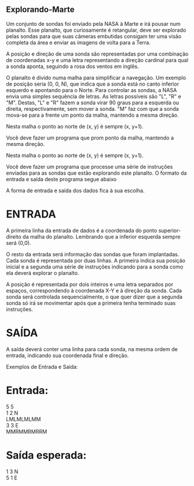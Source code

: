 ## Explorando-Marte

Um conjunto de sondas foi enviado pela NASA à Marte e irá pousar num planalto. Esse
planalto, que curiosamente é retangular, deve ser explorado pelas sondas para que suas
câmeras embutidas consigam ter uma visão completa da área e enviar as imagens de
volta para a Terra.

A posição e direção de uma sonda são representadas por uma combinação de
coordenadas x-y e uma letra representando a direção cardinal para qual a sonda aponta,
seguindo a rosa dos ventos em inglês.

O planalto é divido numa malha para simplificar a navegação. Um exemplo de posição
seria (0, 0, N), que indica que a sonda está no canto inferior esquerdo e apontando para
o Norte.
Para controlar as sondas, a NASA envia uma simples sequência de letras. As letras
possíveis são "L", "R" e "M". Destas, "L" e "R" fazem a sonda virar 90 graus para a
esquerda ou direita, respectivamente, sem mover a sonda. "M" faz com que a sonda
mova-se para a frente um ponto da malha, mantendo a mesma direção.

Nesta malha o ponto ao norte de (x, y) é sempre (x, y+1).

Você deve fazer um programa que prom ponto da malha, mantendo a mesma direção.

Nesta malha o ponto ao norte de (x, y) é sempre (x, y+1).

Você deve fazer um programa que processe uma série de instruções enviadas para as
sondas que estão explorando este planalto. O formato da entrada e saída deste programa
segue abaixo

A forma de entrada e saída dos dados fica à sua escolha.

# ENTRADA

A primeira linha da entrada de dados é a coordenada do ponto superior-direito da malha
do planalto. Lembrando que a inferior esquerda sempre será (0,0).

O resto da entrada será informação das sondas que foram implantadas. Cada sonda é
representada por duas linhas. A primeira indica sua posição inicial e a segunda uma
série de instruções indicando para a sonda como ela deverá explorar o planalto.

A posição é representada por dois inteiros e uma letra separados por espaços,
correspondendo à coordenada X-Y e à direção da sonda. Cada sonda será controlada
sequencialmente, o que quer dizer que a segunda sonda só irá se movimentar após que a
primeira tenha terminado suas instruções.

# SAÍDA

A saída deverá conter uma linha para cada sonda, na mesma ordem de entrada,
indicando sua coordenada final e direção.

Exemplos de Entrada e Saída:

# Entrada:

5 5<br />
1 2 N<br />
LMLMLMLMM<br />
3 3 E<br />
MMRMMRMRRM<br />

# Saída esperada:

1 3 N<br />
5 1 E<br />
